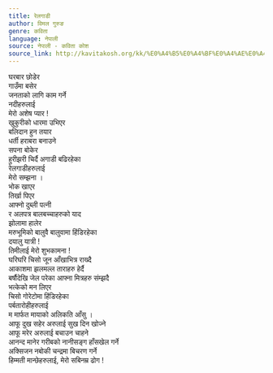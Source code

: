 ```yaml
---
title: रेलगाडी
author: विमल गुरुङ
genre: कविता
language: नेपाली
source: नेपाली - कविता कोश
source_link: http://kavitakosh.org/kk/%E0%A4%B5%E0%A4%BF%E0%A4%AE%E0%A4%B2_%E0%A4%97%E0%A5%81%E0%A4%B0%E0%A5%81%E0%A4%99
---
```


घरबार छोडेर  
गाउँमा बसेर  
जनताको लागि काम गर्ने  
नदीहरुलाई  
मेरो अशेष प्यार !  
खुकुरीको धारमा उभिएर  
बलिदान हुन तयार  
धर्ती हराबरा बनाउने  
सपना बोकेर  
हुरीझरी चिर्दै अगाडी बढिरहेका  
रेलगाडीहरुलाई  
मेरो सम्झना ।  
भोक खाएर  
तिर्खा पिएर  
आफ्नो दुब्ली पत्नी  
र अलपत्र बालबच्चाहरुको याद  
झोलामा हालेर  
मरुभूमिको बालुवै बालुवामा हिंडिरहेका  
दयालु यात्री !  
तिमीलाई मेरो शुभकामना !  
घरिघरि चिसो जून आँखाभित्र राख्दै  
आकाशमा झलमल्ल ताराहरु हेर्दै  
बर्षौदेखि जेल परेका आफ्ना मित्रहरु संम्झदै  
भत्केको मन लिएर  
चिसो गोरेटोमा हिंडिरहेका  
पर्बतारोहीहरुलाई  
म मार्फत मायाको अलिकति आँसु ।  
आफू दुख सहेर अरुलाई सुख दिन खोज्ने  
आफू मरेर अरुलाई बचाउन चाहने  
आनन्द मानेर गरीबको नानीसङ्ग हाँसखेल गर्ने  
अक्सिजन नबोकी चन्द्रमा बिचरण गर्ने  
हिम्मती मान्छेहरुलाई, मेरो सबिनम्र ढोग !
